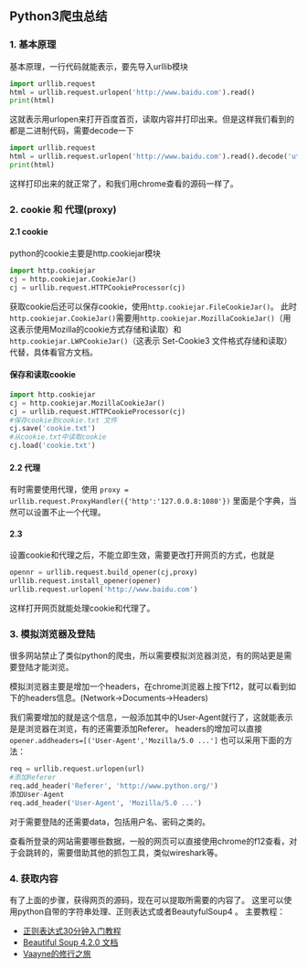 
## Python3爬虫总结

### 1. 基本原理

基本原理，一行代码就能表示，要先导入urllib模块

```python
import urllib.request
html = urllib.request.urlopen('http://www.baidu.com').read()
print(html)
```
这就表示用urlopen来打开百度首页，读取内容并打印出来。但是这样我们看到的都是二进制代码，需要decode一下

```python
import urllib.request
html = urllib.request.urlopen('http://www.baidu.com').read().decode('utf-8')
print(html)
```
这样打印出来的就正常了，和我们用chrome查看的源码一样了。

### 2. cookie 和 代理(proxy)

#### 2.1 cookie

python的cookie主要是http.cookiejar模块

```python
import http.cookiejar
cj = http.cookiejar.CookieJar()
cj = urllib.request.HTTPCookieProcessor(cj)
```
获取cookie后还可以保存cookie，使用`http.cookiejar.FileCookieJar()`。
此时`http.cookiejar.CookieJar()`需要用`http.cookiejar.MozillaCookieJar()`（用这表示使用Mozilla的cookie方式存储和读取）和`http.cookiejar.LWPCookieJar()`（这表示 Set-Cookie3 文件格式存储和读取）代替，具体看官方文档。

#### 保存和读取cookie

```python
import http.cookiejar
cj = http.cookiejar.MozillaCookieJar()
cj = urllib.request.HTTPCookieProcessor(cj)
#保存cookie到cookie.txt 文件
cj.save('cookie.txt')
#从cookie.txt中读取cookie
cj.load('cookie.txt')
```

#### 2.2 代理

有时需要使用代理，使用
`proxy = urllib.request.ProxyHandler({'http':'127.0.0.8:1080'})`
里面是个字典，当然可以设置不止一个代理。

#### 2.3
设置cookie和代理之后，不能立即生效，需要更改打开网页的方式，也就是

```python
opennr = urllib.request.build_opener(cj,proxy)
urllib.request.install_opener(opener)
urllib.request.urlopen('http://www.baidu.com')
```

这样打开网页就能处理cookie和代理了。

### 3. 模拟浏览器及登陆

很多网站禁止了类似python的爬虫，所以需要模拟浏览器浏览，有的网站更是需要登陆才能浏览。

模拟浏览器主要是增加一个headers，在chrome浏览器上按下f12，就可以看到如下的headers信息。(Network->Documents->Headers)

我们需要增加的就是这个信息，一般添加其中的User-Agent就行了，这就能表示是是浏览器在浏览，有的还需要添加Referer。
headers的增加可以直接
`opener.addheaders=[('User-Agent','Mozilla/5.0 ...']`
也可以采用下面的方法：

```python
req = urllib.request.urlopen(url)
#添加Referer
req.add_header('Referer', 'http://www.python.org/')
添加User-Agent
req.add_header('User-Agent', 'Mozilla/5.0 ...')
```

对于需要登陆的还需要data，包括用户名、密码之类的。

查看所登录的网站需要哪些数据，一般的网页可以直接使用chrome的f12查看，对于会跳转的，需要借助其他的抓包工具，类似wireshark等。

### 4. 获取内容
有了上面的步骤，获得网页的源码，现在可以提取所需要的内容了。
这里可以使用python自带的字符串处理、正则表达式或者BeautyfulSoup4 。
主要教程：

- [正则表达式30分钟入门教程](http://deerchao.net/tutorials/regex/regex.htm)
- [Beautiful Soup 4.2.0 文档](http://www.crummy.com/software/BeautifulSoup/bs4/doc/index.zh.html#beautiful-soup-4-2-0)
- [Vaayne的修行之旅](http://www.vaayne.com/2015/12/08/ciowstpdg000eyt3l737tei1z/)
